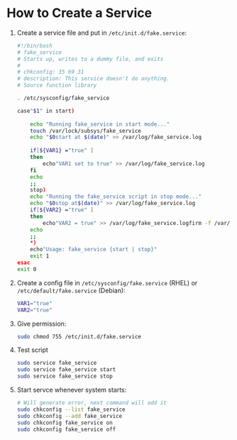 # How to Create a Service

1. Create a service file and put in `/etc/init.d/fake.service`:

    ```bash
    #!/bin/bash
    # fake_service
    # Starts up, writes to a dummy file, and exits
    #
    # chkconfig: 35 69 31
    # description: This service doesn't do anything.
    # Source function library

    . /etc/sysconfig/fake_service

    case"$1" in start) 
        
        echo "Running fake_service in start mode..."
        touch /var/lock/subsys/fake_service
        echo "$0start at $(date)" >> /var/log/fake_service.log
        
        if[${VAR1} ="true" ]
        then
            echo"VAR1 set to true" >> /var/log/fake_service.log
        fi
        echo
        ;;
        stop)
        echo "Running the fake_service script in stop mode..."
        echo "$0stop at$(date)" >> /var/log/fake_service.log
        if[${VAR2} ="true" ]
        then
            echo"VAR2 = true" >> /var/log/fake_service.logfirm -f /var/lock/subsys/fake_service
        echo
        ;;
        *)
        echo"Usage: fake_service {start | stop}"
        exit 1
    esac
    exit 0
    ```

1. Create a config file in `/etc/sysconfig/fake.service` (RHEL) or `/etc/default/fake.service` (Debian):

    ```bash
    VAR1="true"
    VAR2="true"
    ```

1. Give permission:

    ```bash
    sudo chmod 755 /etc/init.d/fake.service
    ```

1. Test script

    ```bash
    sudo service fake_service
    sudo service fake_service start
    sudo service fake_service stop
    ```

1. Start servce whenever system starts:

    ```bash
    # Will generate error, next command will add it
    sudo chkconfig --list fake_service
    sudo chkconfig --add fake_service
    sudo chkconfig fake_service on
    sudo chkconfig fake_service off
    ```
